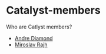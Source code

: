 # Catalyst-members
Who are Catlyst members?
- [Andre Diamond](https://github.com/miroslavrajh/Catalyst-members/blob/main/profiles/D/Andre-Diamond.md)
- [Miroslav Rajh](https://github.com/miroslavrajh/Catalyst-members/blob/main/profiles/D/Andre-Diamond.md)
